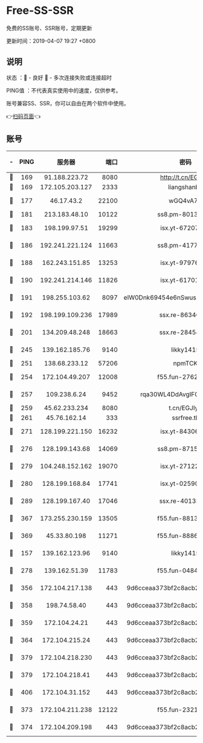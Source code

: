 # Free-SS-SSR

免费的SS账号、SSR账号，定期更新

更新时间：2019-04-07 19:27 +0800

## 说明

状态     ：🙂 - 良好 🙁 - 多次连接失败或连接超时

PING值   ：不代表真实使用中的速度，仅供参考。

账号兼容SS、SSR，你可以自由在两个软件中使用。

👉[扫码页面](https://liesauer.github.io/Free-SS-SSR/)👈

## 账号

|-|PING|服务器|端口|密码|加密方式|区域|
|:----:|:----:|:-----:|-----:|:----:|:----:|:----:|
|🙂|169|91.188.223.72|8080|http://t.cn/EGJIyrl|rc4-md5|RU|
|🙂|169|172.105.203.127|2333|liangshanbo|chacha20|JP|
|🙂|177|46.17.43.2|22100|wGQ4vA7D|aes-256-gcm|RU|
|🙂|181|213.183.48.10|10122|ss8.pm-80138879|rc4-md5|RU|
|🙂|183|198.199.97.51|19299|isx.yt-67207064|aes-256-cfb|US|
|🙂|186|192.241.221.124|11663|ss8.pm-41772299|aes-256-cfb|US|
|🙂|188|162.243.151.85|13253|isx.yt-97976890|aes-256-cfb|US|
|🙂|190|192.241.214.146|11826|isx.yt-61701158|aes-256-cfb|US|
|🙂|191|198.255.103.62|8097|eIW0Dnk69454e6nSwuspv9DmS201tQ0D|aes-256-cfb|US|
|🙂|192|198.199.109.236|17989|ssx.re-86346346|aes-256-cfb|US|
|🙂|201|134.209.48.248|18663|ssx.re-28454131|aes-256-cfb|US|
|🙂|245|139.162.185.76|9140|likky1415|aes-256-cfb|DE|
|🙂|251|138.68.233.12|57206|npmTCK|rc4-md5|US|
|🙂|254|172.104.49.207|12008|f55.fun-27622022|aes-256-cfb|SG|
|🙂|257|109.238.6.24|9452|rqa30WL4DdAvgIFG6Fs3znzTa|aes-256-cfb|FR|
|🙂|259|45.62.233.234|8080|t.cn/EGJIyrl|rc4-md5|CA|
|🙂|261|45.76.162.14|333|ssrfree.tk|rc4|SG|
|🙂|271|128.199.221.150|16232|isx.yt-84306479|aes-256-cfb|SG|
|🙂|276|128.199.143.68|14069|ss8.pm-87154822|aes-256-cfb|SG|
|🙂|279|104.248.152.162|19070|isx.yt-27122469|aes-256-cfb|SG|
|🙂|280|128.199.168.84|17741|isx.yt-02590553|aes-256-cfb|SG|
|🙂|289|128.199.167.40|17046|ssx.re-40133185|aes-256-cfb|SG|
|🙂|367|173.255.230.159|13505|f55.fun-88132244|aes-256-cfb|US|
|🙂|369|45.33.80.198|11271|f55.fun-88868016|aes-256-cfb|US|
|🙂|157|139.162.123.96|9140|likky1415|aes-256-cfb|JP|
|🙂|278|139.162.51.39|11783|f55.fun-04843983|aes-256-cfb|SG|
|🙂|356|172.104.217.138|443|9d6cceaa373bf2c8acb22e60b6a58be6|aes-256-cfb|US|
|🙂|358|198.74.58.40|443|9d6cceaa373bf2c8acb22e60b6a58be6|aes-256-cfb|US|
|🙂|359|172.104.24.21|443|9d6cceaa373bf2c8acb22e60b6a58be6|aes-256-cfb|US|
|🙂|364|172.104.215.24|443|9d6cceaa373bf2c8acb22e60b6a58be6|aes-256-cfb|US|
|🙂|379|172.104.218.230|443|9d6cceaa373bf2c8acb22e60b6a58be6|aes-256-cfb|US|
|🙂|379|172.104.218.41|443|9d6cceaa373bf2c8acb22e60b6a58be6|aes-256-cfb|US|
|🙂|406|172.104.31.152|443|9d6cceaa373bf2c8acb22e60b6a58be6|aes-256-cfb|US|
|🙁|373|172.104.211.238|12122|f55.fun-23214357|aes-256-cfb|US|
|🙁|374|172.104.209.198|443|9d6cceaa373bf2c8acb22e60b6a58be6|aes-256-cfb|US|

